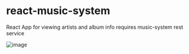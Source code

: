 # react-music-system
React App for viewing artists and album info requires music-system rest service

![image](https://github.com/user-attachments/assets/611057b5-d3a6-4dc3-9ba8-a70ccd3dbf30)
